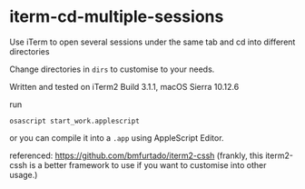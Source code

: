 # iterm-cd-multiple-sessions
Use iTerm to open several sessions under the same tab and cd into different directories

Change directories in `dirs` to customise to your needs.

Written and tested on iTerm2 Build 3.1.1, macOS Sierra 10.12.6

run 
```
osascript start_work.applescript
```

or you can compile it into a `.app` using AppleScript Editor.

referenced: https://github.com/bmfurtado/iterm2-cssh  (frankly, this iterm2-cssh is a better framework to use if you want to customise into other usage.)
